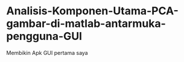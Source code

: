 # Analisis-Komponen-Utama-PCA-gambar-di-matlab-antarmuka-pengguna-GUI
Membikin Apk GUI pertama saya 

